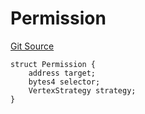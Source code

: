 # Permission
[Git Source](https://github.com/llama-community/vertex-v1/blob/64d94f3b3e5e54452476181455805161b89717d8/src/utils/Structs.sol)


```solidity
struct Permission {
    address target;
    bytes4 selector;
    VertexStrategy strategy;
}
```

